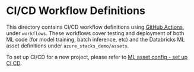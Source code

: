 # CI/CD Workflow Definitions
This directory contains CI/CD workflow definitions using [GitHub Actions](https://docs.github.com/en/actions),
under ``workflows``. These workflows cover testing and deployment of both ML code (for model training, batch inference, etc) and the 
Databricks ML asset definitions under ``azure_stacks_demo/assets``. 

To set up CI/CD for a new project,
please refer to [ML asset config - set up CI CD](../../azure_stacks_demo/assets/README.md#set-up-ci-and-cd).
